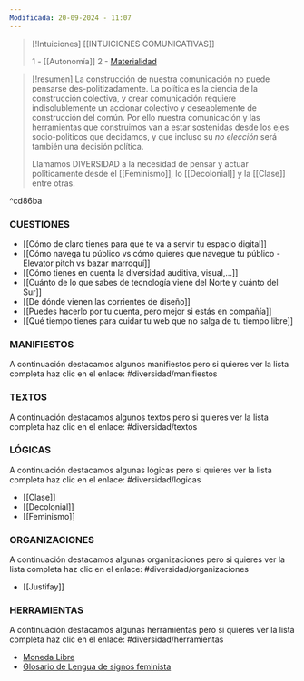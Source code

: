 ```yaml
---
Modificada: 20-09-2024 - 11:07
---
```


>[!Intuiciones]
>[[INTUICIONES COMUNICATIVAS]]
>
>1 - [[Autonomía]]
>2 - [Materialidad](Materialidad.md)

> [!resumen]
> La construcción de nuestra comunicación no puede pensarse des-politizadamente. La política es la ciencia de la construcción colectiva, y crear comunicación requiere indisolublemente un accionar colectivo y deseablemente de construcción del común. Por ello nuestra comunicación y las herramientas que construimos van a estar sostenidas desde los ejes socio-politicos que decidamos, y que incluso su *no elección* será también una decisión política.
> 
> Llamamos DIVERSIDAD a la necesidad de pensar y actuar políticamente desde el [[Feminismo]], lo [[Decolonial]] y la [[Clase]] entre otras.

^cd86ba


### CUESTIONES

- [[Cómo de claro tienes para qué te va a servir tu espacio digital]]
- [[Cómo navega tu público vs cómo quieres que navegue tu público - Elevator pitch vs bazar marroquí]]
- [[Cómo tienes en cuenta la diversidad auditiva, visual,...]]
- [[Cuánto de lo que sabes de tecnología viene del Norte y cuánto del Sur]]
- [[De dónde vienen las corrientes de diseño]]
- [[Puedes hacerlo por tu cuenta, pero mejor si estás en compañía]]
- [[Qué tiempo tienes para cuidar tu web que no salga de tu tiempo libre]]


### MANIFIESTOS
A continuación destacamos algunos manifiestos pero si quieres ver la lista completa haz clic en el enlace: #diversidad/manifiestos


### TEXTOS
A continuación destacamos algunos textos pero si quieres ver la lista completa haz clic en el enlace: #diversidad/textos


### LÓGICAS
A continuación destacamos algunas lógicas pero si quieres ver la lista completa haz clic en el enlace: #diversidad/logicas

- [[Clase]]
- [[Decolonial]]
- [[Feminismo]]

### ORGANIZACIONES
A continuación destacamos algunas organizaciones pero si quieres ver la lista completa haz clic en el enlace: #diversidad/organizaciones

- [[Justifay]]

### HERRAMIENTAS
A continuación destacamos algunas herramientas pero si quieres ver la lista completa haz clic en el enlace: #diversidad/herramientas

- [Moneda Libre](moneda-libre.org.md)
- [Glosario de Lengua de signos feminista](Glosario%20de%20Lengua%20de%20signos%20feminista.md)


